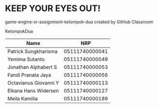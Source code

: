 # KEEP YOUR EYES OUT!
game-engine-xr-assignment-kelompok-dua created by GitHub Classroom

KelompokDua

| Name                   | NRP            | 
| -----------------------| -------------- |
| Patrick Sungkharisma   | 05111740000041 |  
| Yemima Sutanto         | 05111740000049 | 
| Jonathan Alphabert S   | 05111740000053 |
| Fandi Pranata Jaya     | 05111740000056 | 
| Octavianus Giovanni Y  | 05111740000113 | 
| Elkana Hans Widersen   | 05111740000127 |
| Meila Kamilia          | 05111740000189 | 

